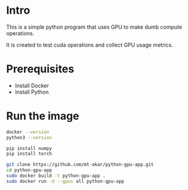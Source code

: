 # Intro
This is a simple python program that uses GPU to make dumb compute operations.

It is created to test cuda operations and collect GPU usage metrics.

# Prerequisites
- Install Docker
- Install Python

# Run the image
```bash
docker --version
python3 --version

pip install numpy
pip install torch

git clone https://github.com/mt-akar/python-gpu-app.git
cd python-gpu-app
sudo docker build -t python-gpu-app .
sudo docker run -d --gpus all python-gpu-app
```
